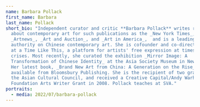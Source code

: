 ```yaml
---
name: Barbara Pollack
first_name: Barbara
last_name: Pollack
short_bio: "Independent curator and critic **Barbara Pollack** writes regularly
  about contemporary art for such publications as the _New York Times_,
  _Artnews_, _Art and Auction_, and _Art in America_,  and is a leading
  authority on Chinese contemporary art. She is cofounder and co-director of Art
  at a Time Like This, a platform for artists' free expression at times of
  crises. Most recently, she curated the exhibition _Mirror Image: A
  Transformation of Chinese Identity_ at the Asia Society Museum in New York.
  Her latest book, _Brand New Art from China: A Generation on the Rise_ is
  available from Bloomsbury Publishing. She is the recipient of two grants from
  the Asian Cultural Council, and received a Creative Capital/Andy Warhol
  Foundation Arts Writer Grant in 2008. Pollack teaches at SVA."
portraits:
  - media: 2022/07/barbara-pollack
---
```

